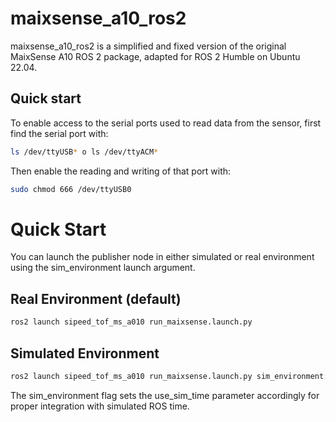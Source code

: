 # maixsense_a10_ros2
maixsense_a10_ros2 is a simplified and fixed version of the original MaixSense A10 ROS 2 package, adapted for ROS 2 Humble on Ubuntu 22.04.

## Quick start
To enable access to the serial ports used to read data from the sensor, first find the serial port with:
```bash
ls /dev/ttyUSB* o ls /dev/ttyACM*
```
Then enable the reading and writing of that port with:

```bash
sudo chmod 666 /dev/ttyUSB0
```

# Quick Start
You can launch the publisher node in either simulated or real environment using the sim_environment launch argument.

## Real Environment (default)
```bash
ros2 launch sipeed_tof_ms_a010 run_maixsense.launch.py 
```

## Simulated Environment
```bash
ros2 launch sipeed_tof_ms_a010 run_maixsense.launch.py sim_environment:=true
```

The sim_environment flag sets the use_sim_time parameter accordingly for proper integration with simulated ROS time.
